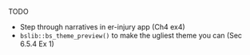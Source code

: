 TODO

- Step through narratives in er-injury app (Ch4 ex4)
- `bslib::bs_theme_preview()` to make the ugliest theme you can (Sec 6.5.4 Ex 1)